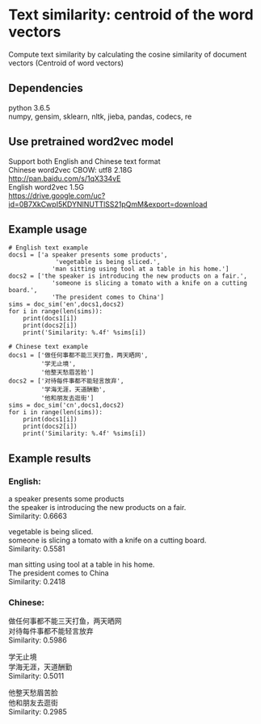 # Text similarity: centroid of the word vectors
Compute text similarity by calculating the cosine similarity of document vectors (Centroid of word vectors)

## Dependencies    
python 3.6.5   
numpy, gensim, sklearn, nltk, jieba, pandas, codecs, re

## Use pretrained word2vec model
Support both English and Chinese text format   
Chinese word2vec CBOW: utf8  2.18G   
http://pan.baidu.com/s/1qX334vE     
English word2vec 1.5G     
https://drive.google.com/uc?id=0B7XkCwpI5KDYNlNUTTlSS21pQmM&export=download

## Example usage
    # English text example
    docs1 = ['a speaker presents some products',
                 'vegetable is being sliced.',
                'man sitting using tool at a table in his home.']
    docs2 = ['the speaker is introducing the new products on a fair.',
                'someone is slicing a tomato with a knife on a cutting board.',
                'The president comes to China']
    sims = doc_sim('en',docs1,docs2)
    for i in range(len(sims)):
        print(docs1[i])
        print(docs2[i])
        print('Similarity: %.4f' %sims[i])
        
    # Chinese text example
    docs1 = ['做任何事都不能三天打鱼，两天晒网', 
             '学无止境', 
             '他整天愁眉苦脸']
    docs2 = ['对待每件事都不能轻言放弃', 
             '学海无涯，天道酬勤',
             '他和朋友去逛街']
    sims = doc_sim('cn',docs1,docs2)
    for i in range(len(sims)):
        print(docs1[i])
        print(docs2[i])
        print('Similarity: %.4f' %sims[i])

## Example results
### English:   
a speaker presents some products    
the speaker is introducing the new products on a fair.     
Similarity: 0.6663         

vegetable is being sliced.     
someone is slicing a tomato with a knife on a cutting board.     
Similarity: 0.5581     

man sitting using tool at a table in his home.     
The president comes to China     
Similarity: 0.2418    
### Chinese:      
做任何事都不能三天打鱼，两天晒网        
对待每件事都不能轻言放弃     
Similarity: 0.5986 

学无止境      
学海无涯，天道酬勤       
Similarity: 0.5011         

他整天愁眉苦脸      
他和朋友去逛街      
Similarity: 0.2985
